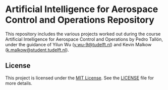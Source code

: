 # Artificial Intelligence for Aerospace Control and Operations Repository
This repository includes the various projects worked out during the course Artificial Intelligence for Aerospace Control and Operations by Pedro Tallón, under the guidance of Yilun Wu (y.wu-9@tudelft.nl) and Kevin Malkow (k.malkow@student.tudelft.nl).

## License
This project is licensed under the [MIT License](https://opensource.org/licenses/MIT). See the [LICENSE](LICENSE) file for more details.
